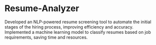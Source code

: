 # Resume-Analyzer
Developed an NLP-powered resume screening tool to automate the initial stages of the hiring process, improving efficiency and accuracy. Implemented a machine learning model to classify resumes based on job requirements, saving time and resources.

